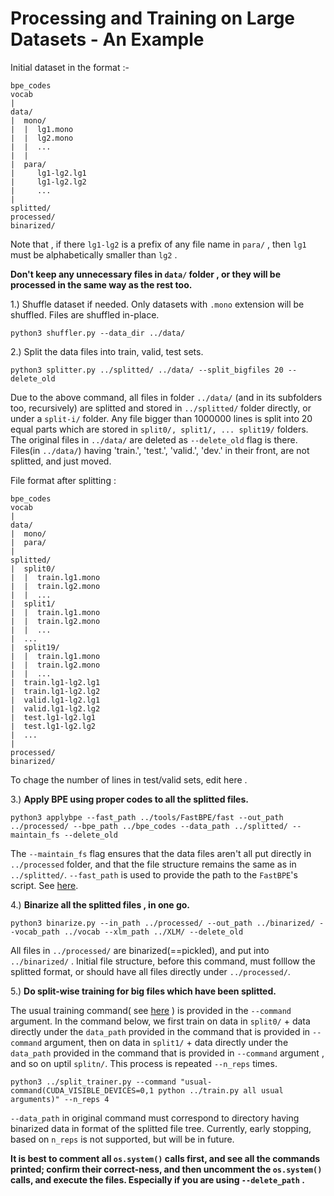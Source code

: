 # Processing and Training on Large Datasets - An Example

Initial dataset in the format :-
```
bpe_codes
vocab
|
data/
|  mono/
|  |  lg1.mono
|  |  lg2.mono
|  |  ...
|  |  
|  para/
|     lg1-lg2.lg1
|     lg1-lg2.lg2
|     ...
|     
splitted/
processed/
binarized/
```
Note that , if there ```lg1-lg2``` is a prefix of any file name in ```para/``` , then ```lg1``` must be alphabetically smaller than ```lg2``` .

**Don't keep any unnecessary files in ```data/``` folder , or they will be processed in the same way as the rest too.**

1.) Shuffle dataset if needed. Only datasets with ```.mono``` extension will be shuffled. Files are shuffled in-place.

```
python3 shuffler.py --data_dir ../data/
```

2.) Split the data files into train, valid, test sets.  
```
python3 splitter.py ../splitted/ ../data/ --split_bigfiles 20 --delete_old
```
Due to the above command, all files in folder ```../data/``` (and in its subfolders too, recursively) are splitted and stored in ```../splitted/``` folder directly, 
or under a ```split-i/``` folder. Any file bigger than 1000000 lines is split into 20 equal parts which are stored in ```split0/, split1/, ... split19/``` folders.
The original files in ```../data/``` are deleted as ```--delete_old``` flag is there. Files(in ```../data/```) having 'train.', 'test.', 'valid.', 'dev.' in their front, are not splitted, and just moved.  

File format after splitting :
```
bpe_codes
vocab
|
data/
|  mono/
|  para/
|
splitted/
|  split0/
|  |  train.lg1.mono
|  |  train.lg2.mono
|  |  ... 
|  split1/
|  |  train.lg1.mono
|  |  train.lg2.mono
|  |  ...
|  ...
|  split19/
|  |  train.lg1.mono
|  |  train.lg2.mono
|  |  ...
|  train.lg1-lg2.lg1
|  train.lg1-lg2.lg2
|  valid.lg1-lg2.lg1
|  valid.lg1-lg2.lg2
|  test.lg1-lg2.lg1
|  test.lg1-lg2.lg2
|  ... 
| 
processed/
binarized/
```
To chage the number of lines in test/valid sets, edit here .

3.) **Apply BPE using proper codes to all the splitted files.** 
```
python3 applybpe --fast_path ../tools/FastBPE/fast --out_path ../processed/ --bpe_path ../bpe_codes --data_path ../splitted/ --maintain_fs --delete_old
```
The ```--maintain_fs``` flag ensures that the data files aren't all put directly in ```../processed``` folder, and that the file structure remains the same as in ```../splitted/```.
```--fast_path``` is used to provide the path to the ```FastBPE```'s script. See [here](https://github.com/deterministic-algorithms-lab/Large-XLM#1-preparing-the-data).

4.) **Binarize all the splitted files , in one go.** 
```
python3 binarize.py --in_path ../processed/ --out_path ../binarized/ --vocab_path ../vocab --xlm_path ../XLM/ --delete_old
```
All files in ```../processed/``` are binarized(==pickled), and put into ```../binarized/``` . Initial file structure, before this command, must folllow the splitted format,
or should have all files directly under ```../processed/```.

5.) **Do split-wise training for big files which have been splitted.**

The usual training command( see [here](https://github.com/deterministic-algorithms-lab/Large-XLM/#1-preparing-the-data) )
is provided in the ```--command``` argument.
In the command below, we first train on data in ```split0/``` + data directly under the ```data_path``` provided in the command that is provided in ```--command``` argument,
then on data in ```split1/``` + data directly under the ```data_path``` provided in the command that is provided in ```--command``` argument , and  so on uptil ```splitn/```.
This process is repeated ```--n_reps``` times.

```
python3 ../split_trainer.py --command "usual-command(CUDA_VISIBLE_DEVICES=0,1 python ../train.py all usual arguments)" --n_reps 4
```
```--data_path``` in original command must correspond to directory having binarized data in format of the splitted file tree. Currently, early stopping, based on ```n_reps```
is not supported, but will be in future.

**It is best to comment all ```os.system()``` calls first, and see all the commands printed; confirm their correct-ness, and then uncomment the ```os.system()``` calls, and execute the files. Especially if you are using ```--delete_path``` .**
